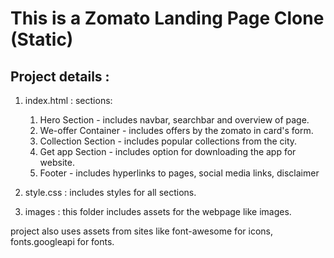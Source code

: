 # This is a Zomato Landing Page Clone (Static)

## Project details :

1. index.html :
    sections:
    1. Hero Section - includes navbar, searchbar and overview of page.
    2. We-offer Container - includes offers by the zomato in card's form.
    3. Collection Section - includes popular collections from the city.
    4. Get app Section - includes option for downloading the app for website.
    5. Footer - includes hyperlinks to pages, social media links, disclaimer

2. style.css :
    includes styles for all sections.

3. images :
    this folder includes assets for the webpage like images.

project also uses assets from sites like font-awesome for icons, fonts.googleapi for fonts.
